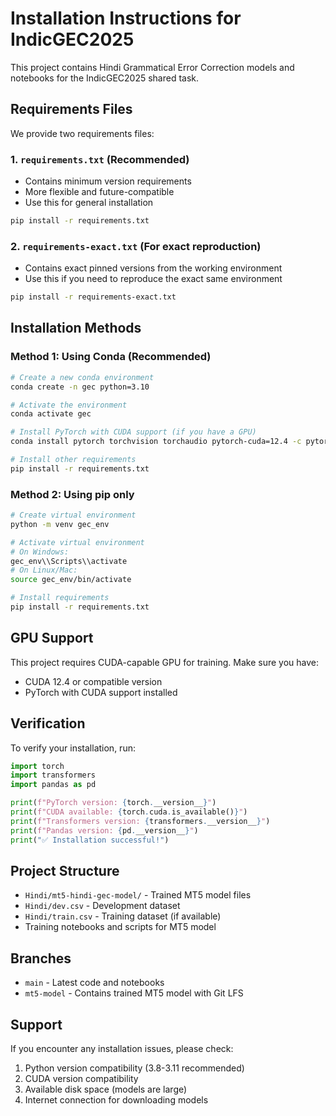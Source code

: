 # Installation Instructions for IndicGEC2025

This project contains Hindi Grammatical Error Correction models and notebooks for the IndicGEC2025 shared task.

## Requirements Files

We provide two requirements files:

### 1. `requirements.txt` (Recommended)
- Contains minimum version requirements
- More flexible and future-compatible
- Use this for general installation

```bash
pip install -r requirements.txt
```

### 2. `requirements-exact.txt` (For exact reproduction)
- Contains exact pinned versions from the working environment
- Use this if you need to reproduce the exact same environment

```bash
pip install -r requirements-exact.txt
```

## Installation Methods

### Method 1: Using Conda (Recommended)

```bash
# Create a new conda environment
conda create -n gec python=3.10

# Activate the environment
conda activate gec

# Install PyTorch with CUDA support (if you have a GPU)
conda install pytorch torchvision torchaudio pytorch-cuda=12.4 -c pytorch -c nvidia

# Install other requirements
pip install -r requirements.txt
```

### Method 2: Using pip only

```bash
# Create virtual environment
python -m venv gec_env

# Activate virtual environment
# On Windows:
gec_env\\Scripts\\activate
# On Linux/Mac:
source gec_env/bin/activate

# Install requirements
pip install -r requirements.txt
```

## GPU Support

This project requires CUDA-capable GPU for training. Make sure you have:
- CUDA 12.4 or compatible version
- PyTorch with CUDA support installed

## Verification

To verify your installation, run:

```python
import torch
import transformers
import pandas as pd

print(f"PyTorch version: {torch.__version__}")
print(f"CUDA available: {torch.cuda.is_available()}")
print(f"Transformers version: {transformers.__version__}")
print(f"Pandas version: {pd.__version__}")
print("✅ Installation successful!")
```

## Project Structure

- `Hindi/mt5-hindi-gec-model/` - Trained MT5 model files
- `Hindi/dev.csv` - Development dataset
- `Hindi/train.csv` - Training dataset (if available)
- Training notebooks and scripts for MT5 model

## Branches

- `main` - Latest code and notebooks
- `mt5-model` - Contains trained MT5 model with Git LFS

## Support

If you encounter any installation issues, please check:
1. Python version compatibility (3.8-3.11 recommended)
2. CUDA version compatibility
3. Available disk space (models are large)
4. Internet connection for downloading models